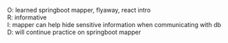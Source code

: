 O: learned springboot mapper, flyaway, react intro\
R: informative\
I: mapper can help hide sensitive information when communicating with db\
D: will continue practice on springboot mapper
